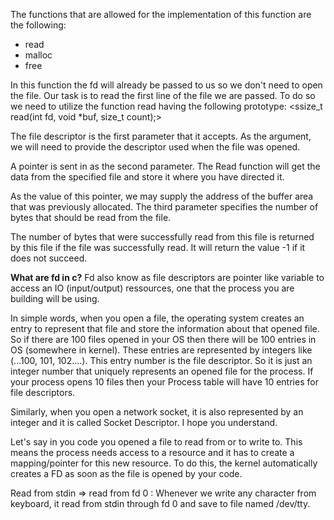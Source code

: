 The functions that are allowed for the implementation of this function are the following:
- read 
- malloc
- free

In this function the fd will already be passed to us so we don't need to open the file. Our task is to read the first line of the file we are passed. To do so we need to utilize the function read having the following prototype:
<ssize_t read(int fd, void *buf, size_t count);>

The file descriptor is the first parameter that it accepts. As the argument, we will need to provide the descriptor used when the file was opened.

A pointer is sent in as the second parameter. The Read function will get the data from the specified file and store it where you have directed it.

As the value of this pointer, we may supply the address of the buffer area that was previously allocated. The third parameter specifies the number of bytes that should be read from the file.

The number of bytes that were successfully read from this file is returned by this file if the file was successfully read. It will return the value -1 if it does not succeed.


**What are fd in c?**
Fd also know as file descriptors are pointer like variable to access an IO (input/output) ressources, one that the process you are building will be using.

In simple words, when you open a file, the operating system creates an entry to represent that file and store the information about that opened file. So if there are 100 files opened in your OS then there will be 100 entries in OS (somewhere in kernel). These entries are represented by integers like (...100, 101, 102....). This entry number is the file descriptor. So it is just an integer number that uniquely represents an opened file for the process. If your process opens 10 files then your Process table will have 10 entries for file descriptors.

Similarly, when you open a network socket, it is also represented by an integer and it is called Socket Descriptor. I hope you understand.

Let's say in you code you opened a file to read from or to write to. This means the process needs access to a resource and it has to create a mapping/pointer for this new resource.
To do this, the kernel automatically creates a FD as soon as the file is opened by your code.

Read from stdin => read from fd 0 : Whenever we write any character from keyboard, it read from stdin through fd 0 and save to file named /dev/tty.


